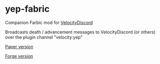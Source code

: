 # yep-fabric

Companion Farbic mod for [VelocityDiscord](https://github.com/fooooooooooooooo/VelocityDiscord)

Broadcasts death / advancement messages to VelocityDiscord (or others) over the plugin channel "velocity:yep"

[Paper version](https://github.com/fooooooooooooooo/yep-paper/tree/paper)

[Forge version](https://github.com/fooooooooooooooo/yep-paper/tree/forge)
